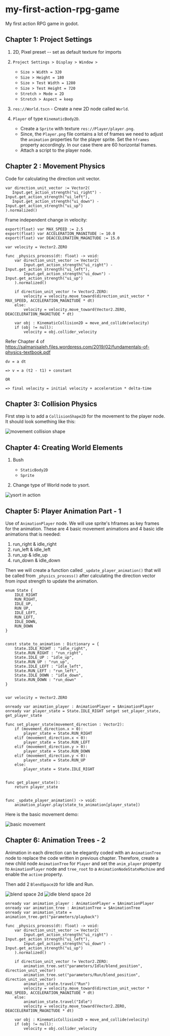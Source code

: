 # my-first-action-rpg-game

My first action RPG game in godot.

## Chapter 1: Project Settings

1. 2D, Pixel preset -- set as default texture for imports

2. `Project Settings > Display > Window >`
   * `Size > Width = 320`
   * `Size > Height = 180`
   * `Size > Test Width = 1280`
   * `Size > Test Height = 720`
   * `Stretch > Mode = 2D`
   * `Stretch > Aspect = keep`

3. `res://World.tscn` - Create a new 2D node called `World`.
4. `Player` of type `KinematicBody2D`.
   * Create a `Sprite` with texture `res://Player/player.png`.
   * Since, the `Player.png` file contains a lot of frames we need to adjust the `animation` properties for the player sprite. Set the `hframes` property accordingly. In our case there are 60 horizontal frames.
   * Attach a script to the player node.


## Chapter 2 : Movement Physics

Code for calculating the direction unit vector.

```gdscript
var direction_unit_vector := Vector2(
   Input.get_action_strength("ui_right") - Input.get_action_strength("ui_left"),
   Input.get_action_strength("ui_down") - Input.get_action_strength("ui_up")
).normalized()
```

Frame independent change in velocity:

```gdscript
export(float) var MAX_SPEED := 2.5
export(float) var ACCELERATION_MAGNITUDE := 10.0
export(float) var DEACCELERATION_MAGNITUDE := 15.0 

var velocity = Vector2.ZERO

func _physics_process(dt: float) -> void:
	var direction_unit_vector := Vector2(
		Input.get_action_strength("ui_right") - Input.get_action_strength("ui_left"),
		Input.get_action_strength("ui_down") - Input.get_action_strength("ui_up")
	).normalized()	
	
	if direction_unit_vector != Vector2.ZERO:
		velocity = velocity.move_toward(direction_unit_vector * MAX_SPEED, ACCELERATION_MAGNITUDE * dt)
	else:
		velocity = velocity.move_toward(Vector2.ZERO, DEACCELERATION_MAGNITUDE * dt)
	
	var obj : KinematicCollision2D = move_and_collide(velocity)
	if (obj != null):
		velocity = obj.collider_velocity
```

Refer Chapter 4 of https://salmanisaleh.files.wordpress.com/2019/02/fundamentals-of-physics-textbook.pdf

```
dv = a dt 

=> v = a (t2 - t1) + constant

OR 

=> final velocity = initial velocity + acceleration * delta-time
```

## Chapter 3: Collision Physics

First step is to add a `CollisionShape2D` for the movement to the player node. It should look something like this:

![movement collision shape](img/chapter3movementcollisionshape.png "movement collision shape")


## Chapter 4: Creating World Elements

1. Bush
   * `StaticBody2D`
   * `Sprite`

2. Change type of World node to ysort.

![ysort in action](img/chapter4ysortinaction.gif "ysort in action")


## Chapter 5: Player Animation Part - 1

Use of `AnimationPlayer` node. We will use sprite's hframes as key frames for the animation. 
These are 4 basic movement animations and 4 basic idle animations that is needed:

1. run_right & idle_right
2. run_left & idle_left
3. run_up & idle_up
4. run_down & idle_down

Then we will create a function called `_update_player_animation()` that will be called from `_physics_process()` after calculating the direction vector from input strength to update the animation. 

```gdscript
enum State {
	IDLE_RIGHT
	RUN_RIGHT,
	IDLE_UP,
	RUN_UP,
	IDLE_LEFT,
	RUN_LEFT,
	IDLE_DOWN,
	RUN_DOWN
}


const state_to_animation : Dictionary = {
	State.IDLE_RIGHT : "idle_right",
	State.RUN_RIGHT : "run_right",
	State.IDLE_UP : "idle_up",
	State.RUN_UP : "run_up",
	State.IDLE_LEFT : "idle_left",
	State.RUN_LEFT : "run_left",
	State.IDLE_DOWN : "idle_down",
	State.RUN_DOWN : "run_down"
}


var velocity = Vector2.ZERO

onready var animation_player : AnimationPlayer = $AnimationPlayer
onready var player_state = State.IDLE_RIGHT setget set_player_state, get_player_state

func set_player_state(movement_direction : Vector2):
	if (movement_direction.x > 0):
		player_state = State.RUN_RIGHT
	elif (movement_direction.x < 0):
		player_state = State.RUN_LEFT
	elif (movement_direction.y > 0):
		player_state = State.RUN_DOWN
	elif (movement_direction.y < 0):
		player_state = State.RUN_UP		
	else:
		player_state = State.IDLE_RIGHT


func get_player_state():
	return player_state


func _update_player_animation() -> void:
	animation_player.play(state_to_animation[player_state])
```

Here is the basic movement demo:

![basic movement](img/chapter5playerbasicmovementanimation.gif "basic movement")


## Chapter 6: Animation Trees - 2

Animation in each direction can be elegantly coded with an `AnimationTree` node to replace the code written in previous chapter.
Therefore, create a new child node `AnimationTree` for `Player` and set the `anim_player` property to `AnimationPlayer` node and `tree_root` to a `AnimationNodeStateMachine` and enable the `active` property.

Then add 2 `BlendSpace2D` for Idle and Run.

![blend space 2d](img/chapter6blendspacerunandidle.png "blend space 2d")
![idle blend space 2d](img/chapter6idleblendspace2d.png "idle blend space 2d")

```gdscript
onready var animation_player : AnimationPlayer = $AnimationPlayer
onready var animation_tree : AnimationTree = $AnimationTree
onready var animation_state = animation_tree.get("parameters/playback")

func _physics_process(dt: float) -> void:
	var direction_unit_vector := Vector2(
		Input.get_action_strength("ui_right") - Input.get_action_strength("ui_left"),
		Input.get_action_strength("ui_down") - Input.get_action_strength("ui_up")
	).normalized()	
		
	if direction_unit_vector != Vector2.ZERO:
		animation_tree.set("parameters/Idle/blend_position", direction_unit_vector)
		animation_tree.set("parameters/Run/blend_position", direction_unit_vector)
		animation_state.travel("Run")
		velocity = velocity.move_toward(direction_unit_vector * MAX_SPEED, ACCELERATION_MAGNITUDE * dt)
	else:
		animation_state.travel("Idle")		
		velocity = velocity.move_toward(Vector2.ZERO, DEACCELERATION_MAGNITUDE * dt)
	
	var obj : KinematicCollision2D = move_and_collide(velocity)
	if (obj != null):
		velocity = obj.collider_velocity
```

